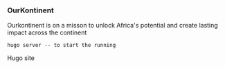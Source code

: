 ### OurKontinent

Ourkontinent is on a misson to unlock Africa's potential and create lasting impact across the continent


```
hugo server -- to start the running 
```

Hugo site